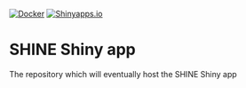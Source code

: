 <!-- badges: start -->
[![Docker](https://img.shields.io/docker/cloud/build/scotlandshine/shiny-shine?logo=docker)](https://hub.docker.com/repository/docker/scotlandshine/shiny-shine)
[![Shinyapps.io](https://img.shields.io/badge/shinyapps.io-Scotland__SHINE-%235B90BF)](https://andybaxter.shinyapps.io/Scotland_SHINE/)
<!-- badges: end -->

# SHINE Shiny app
The repository which will eventually host the SHINE Shiny app
